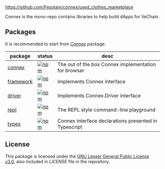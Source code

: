 https://github.com/Fesotam/connex/used_clothes_marketplace 

Connex is the mono-repo contains libraries to help build dApps for VeChain.

## Packages

It is recommended to start from [Connex](packages/connex) package.

| package | status | desc |
| - | - | - |
| [connex](packages/connex) | [![npm](https://badge.fury.io/js/%40vechain%2Fconnex.svg)](https://badge.fury.io/js/%40vechain%2Fconnex) | The out of the box Connex implementation for browser |
| [framework](packages/framework) | [![npm](https://badge.fury.io/js/%40vechain%2Fconnex-framework.svg)](https://badge.fury.io/js/%40vechain%2Fconnex-framework) | Implements Connex interface |
| [driver](packages/driver) | [![npm](https://badge.fury.io/js/%40vechain%2Fconnex-driver.svg)](https://badge.fury.io/js/%40vechain%2Fconnex-driver) | Implements Connex.Driver interface |
| [repl](packages/repl) | [![npm](https://badge.fury.io/js/%40vechain%2Fconnex-repl.svg)](https://badge.fury.io/js/%40vechain%2Fconnex-repl) | The REPL style command-line playground |
| [types](packages/types) | [![npm](https://badge.fury.io/js/%40vechain%2Fconnex-types.svg)](https://badge.fury.io/js/%40vechain%2Fconnex-types) | Connex interface declarations presented in Typescript |

## License

This package is licensed under the
[GNU Lesser General Public License v3.0](https://www.gnu.org/licenses/lgpl-3.0.html), also included in *LICENSE* file in the repository.
